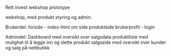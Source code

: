 Rett invest webshop prototype

webshop, med produkt styring og admin.

Brukerdel:
forside - index-html
om side
produktside
brukerprofil - login

Admindel:
Dashboard med oversikt over salgsdata
produktliste med mulighet til å legge inn og slette produkt
salgsside med oversikt over kunder og salg på nettbutikk
